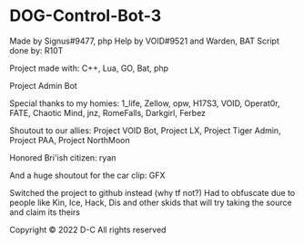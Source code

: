 # DOG-Control-Bot-3

Made by Signus#9477, php Help by VOID#9521 and Warden, BAT Script done by: R10T

Project made with: C++, Lua, GO, Bat, php

Project Admin Bot

Special thanks to my homies: 1_life, Zellow, opw, H17S3, VOID, Operat0r, FATE, Chaotic Mind, jnz, RomeFalls, Darkgirl, Ferbez

Shoutout to our allies: Project VOID Bot, Project LX, Project Tiger Admin, Project PAA, Project NorthMoon

Honored Bri'ish citizen: ryan

And a huge shoutout for the car clip: GFX

Switched the project to github instead (why tf not?)
Had to obfuscate due to people like Kin, Ice, Hack, Dis and other skids that will try taking the source and claim its theirs

Copyright © 2022 D-C
All rights reserved
